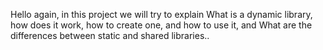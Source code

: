 Hello again, in this project we will try to explain What is a dynamic library, how does it work, how to create one, and how to use it, and What are the differences between static and shared libraries..